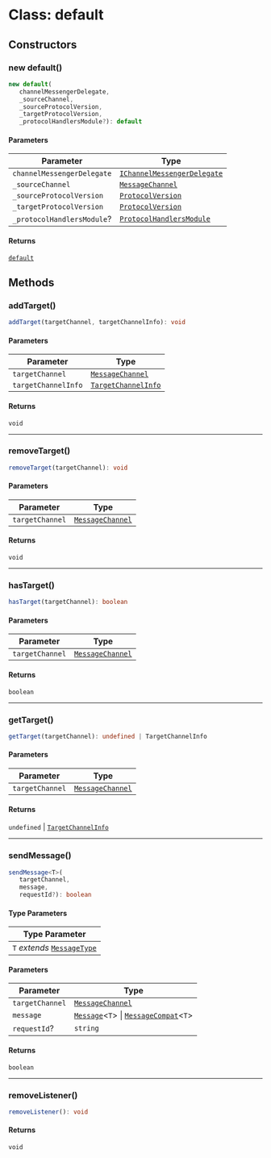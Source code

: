 # Class: default

## Constructors

### new default()

```ts
new default(
   channelMessengerDelegate, 
   _sourceChannel, 
   _sourceProtocolVersion, 
   _targetProtocolVersion, 
   _protocolHandlersModule?): default
```

#### Parameters

| Parameter | Type |
| ------ | ------ |
| `channelMessengerDelegate` | [`IChannelMessengerDelegate`](../../ChannelMessenger.types/interfaces/i-channel-messenger-delegate.md) |
| `_sourceChannel` | [`MessageChannel`](../../ChannelMessenger.types/enumerations/message-channel.md) |
| `_sourceProtocolVersion` | [`ProtocolVersion`](../../Protocol.types/enumerations/protocol-version.md) |
| `_targetProtocolVersion` | [`ProtocolVersion`](../../Protocol.types/enumerations/protocol-version.md) |
| `_protocolHandlersModule`? | [`ProtocolHandlersModule`](../../Protocol.types/interfaces/protocol-handlers-module.md) |

#### Returns

[`default`](default.md)

## Methods

### addTarget()

```ts
addTarget(targetChannel, targetChannelInfo): void
```

#### Parameters

| Parameter | Type |
| ------ | ------ |
| `targetChannel` | [`MessageChannel`](../../ChannelMessenger.types/enumerations/message-channel.md) |
| `targetChannelInfo` | [`TargetChannelInfo`](../../ChannelMessenger.types/interfaces/target-channel-info.md) |

#### Returns

`void`

***

### removeTarget()

```ts
removeTarget(targetChannel): void
```

#### Parameters

| Parameter | Type |
| ------ | ------ |
| `targetChannel` | [`MessageChannel`](../../ChannelMessenger.types/enumerations/message-channel.md) |

#### Returns

`void`

***

### hasTarget()

```ts
hasTarget(targetChannel): boolean
```

#### Parameters

| Parameter | Type |
| ------ | ------ |
| `targetChannel` | [`MessageChannel`](../../ChannelMessenger.types/enumerations/message-channel.md) |

#### Returns

`boolean`

***

### getTarget()

```ts
getTarget(targetChannel): undefined | TargetChannelInfo
```

#### Parameters

| Parameter | Type |
| ------ | ------ |
| `targetChannel` | [`MessageChannel`](../../ChannelMessenger.types/enumerations/message-channel.md) |

#### Returns

`undefined` \| [`TargetChannelInfo`](../../ChannelMessenger.types/interfaces/target-channel-info.md)

***

### sendMessage()

```ts
sendMessage<T>(
   targetChannel, 
   message, 
   requestId?): boolean
```

#### Type Parameters

| Type Parameter |
| ------ |
| `T` *extends* [`MessageType`](../../Message.types/enumerations/message-type.md) |

#### Parameters

| Parameter | Type |
| ------ | ------ |
| `targetChannel` | [`MessageChannel`](../../ChannelMessenger.types/enumerations/message-channel.md) |
| `message` | [`Message`](../../Message.types/type-aliases/message.md)<`T`\> \| [`MessageCompat`](../../Message.types/type-aliases/message-compat.md)<`T`\> |
| `requestId`? | `string` |

#### Returns

`boolean`

***

### removeListener()

```ts
removeListener(): void
```

#### Returns

`void`
